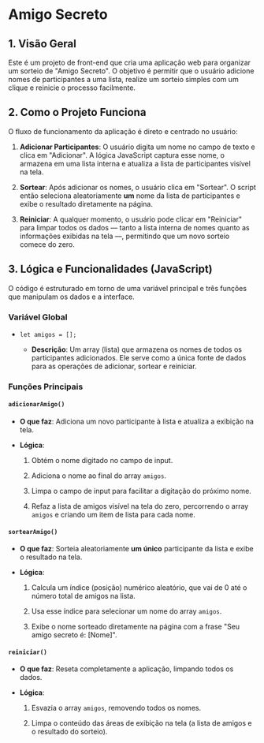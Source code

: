 # Amigo Secreto

## 1. Visão Geral

Este é um projeto de front-end que cria uma aplicação web para organizar um sorteio de "Amigo Secreto". O objetivo é permitir que o usuário adicione nomes de participantes a uma lista, realize um sorteio simples com um clique e reinicie o processo facilmente.

## 2. Como o Projeto Funciona


O fluxo de funcionamento da aplicação é direto e centrado no usuário:

1. **Adicionar Participantes**: O usuário digita um nome no campo de texto e clica em "Adicionar". A lógica JavaScript captura esse nome, o armazena em uma lista interna e atualiza a lista de participantes visível na tela.
  
2. **Sortear**: Após adicionar os nomes, o usuário clica em "Sortear". O script então seleciona aleatoriamente **um** nome da lista de participantes e exibe o resultado diretamente na página.
  
3. **Reiniciar**: A qualquer momento, o usuário pode clicar em "Reiniciar" para limpar todos os dados — tanto a lista interna de nomes quanto as informações exibidas na tela —, permitindo que um novo sorteio comece do zero.
  

## 3. Lógica e Funcionalidades (JavaScript)

O código é estruturado em torno de uma variável principal e três funções que manipulam os dados e a interface.

### Variável Global

* `let amigos = [];`
  
  * **Descrição**: Um array (lista) que armazena os nomes de todos os participantes adicionados. Ele serve como a única fonte de dados para as operações de adicionar, sortear e reiniciar.

### Funções Principais

#### `adicionarAmigo()`

* **O que faz**: Adiciona um novo participante à lista e atualiza a exibição na tela.
  
* **Lógica**:
  
  1. Obtém o nome digitado no campo de input.
    
  2. Adiciona o nome ao final do array `amigos`.
    
  3. Limpa o campo de input para facilitar a digitação do próximo nome.
    
  4. Refaz a lista de amigos visível na tela do zero, percorrendo o array `amigos` e criando um item de lista para cada nome.
    

#### `sortearAmigo()`

* **O que faz**: Sorteia aleatoriamente **um único** participante da lista e exibe o resultado na tela.
  
* **Lógica**:
  
  1. Calcula um índice (posição) numérico aleatório, que vai de 0 até o número total de amigos na lista.
    
  2. Usa esse índice para selecionar um nome do array `amigos`.
    
  3. Exibe o nome sorteado diretamente na página com a frase "Seu amigo secreto é: [Nome]".
    

#### `reiniciar()`

* **O que faz**: Reseta completamente a aplicação, limpando todos os dados.
  
* **Lógica**:
  
  1. Esvazia o array `amigos`, removendo todos os nomes.
    
  2. Limpa o conteúdo das áreas de exibição na tela (a lista de amigos e o resultado do sorteio).